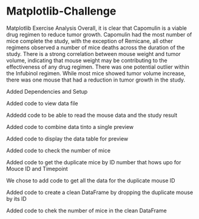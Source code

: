# Matplotlib-Challenge
Matplotlib Exercise
Analysis
Overall, it is clear that Capomulin is a viable drug regimen to reduce tumor growth.
Capomulin had the most number of mice complete the study, with the exception of Remicane, all other regimens observed a number of mice deaths across the duration of the study.
There is a strong correlation between mouse weight and tumor volume, indicating that mouse weight may be contributing to the effectiveness of any drug regimen.
There was one potential outlier within the Infubinol regimen. While most mice showed tumor volume increase, there was one mouse that had a reduction in tumor growth in the study.


Added Dependencies and Setup


Added code to view data file


Addedd code to be able to read the mouse data and the study result 


Added code to combine data tinto a single preview


Added code to display the data table for preview


Added code to check the number of mice


Added code to get the duplicate mice by ID number that hows upo for Mouce ID and Timepoint


We chose to add code to get all the data for the duplicate mouse ID


Added code to create a clean DataFrame by dropping the duplicate mouse by its ID


Added code to chek the number of mice in the clean DataFrame



